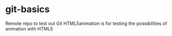 # git-basics
Remote repo to test out Git
HTML5animation is for testing the possibilities of animation with HTML5
